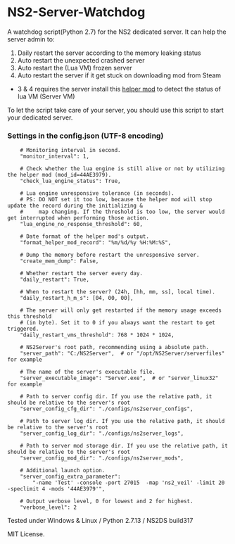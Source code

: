 # NS2-Server-Watchdog
A watchdog script(Python 2.7) for the NS2 dedicated server. It can help the server admin to:

1. Daily restart the server according to the memory leaking status
2. Auto restart the unexpected crashed server
3. Auto restart the (Lua VM) frozen server 
4. Auto restart the server if it get stuck on downloading mod from Steam 

* 3 & 4 requires the server install this [helper mod](http://steamcommunity.com/sharedfiles/filedetails/?id=1152268665) to detect the status of lua VM (Server VM)

To let the script take care of your server, you should use this script to start your dedicated server.

### Settings in the config.json (UTF-8 encoding)
        # Monitoring interval in second.
        "monitor_interval": 1,

        # Check whether the lua engine is still alive or not by utilizing the helper mod (mod_id=44AE3979).
        "check_lua_engine_status": True,

        # Lua engine unresponsive tolerance (in seconds).
        # PS: DO NOT set it too low, because the helper mod will stop update the record during the initializing &  
        #     map changing. If the threshold is too low, the server would get interrupted when performing those action.
        "lua_engine_no_response_threshold": 60,

        # Date format of the helper mod's output.
        "format_helper_mod_record": "%m/%d/%y %H:%M:%S",

        # Dump the memory before restart the unresponsive server.
        "create_mem_dump": False,

        # Whether restart the server every day.
        "daily_restart": True,

        # When to restart the server? (24h, [hh, mm, ss], local time).
        "daily_restart_h_m_s": [04, 00, 00],

        # The server will only get restarted if the memory usage exceeds this threshold
        # (in byte). Set it to 0 if you always want the restart to get triggered.
        "daily_restart_vms_threshold": 768 * 1024 * 1024,

        # NS2Server's root path, recommending using a absolute path.
        "server_path": "C:/NS2Server",  # or "/opt/NS2Server/serverfiles" for example

        # The name of the server's executable file.
        "server_executable_image": "Server.exe",  # or "server_linux32" for example

        # Path to server config dir. If you use the relative path, it should be relative to the server's root
        "server_config_cfg_dir": "./configs/ns2server_configs",

        # Path to server log dir. If you use the relative path, it should be relative to the server's root
        "server_config_log_dir": "./configs/ns2server_logs",

        # Path to server mod storage dir. If you use the relative path, it should be relative to the server's root
        "server_config_mod_dir": "./configs/ns2server_mods",

        # Additional launch option.
        "server_config_extra_parameter":
            "-name 'Test' -console -port 27015  -map 'ns2_veil' -limit 20 -speclimit 4 -mods '44AE3979'",

        # Output verbose level, 0 for lowest and 2 for highest.
        "verbose_level": 2

Tested under Windows & Linux / Python 2.7.13 / NS2DS build317

MIT License.
